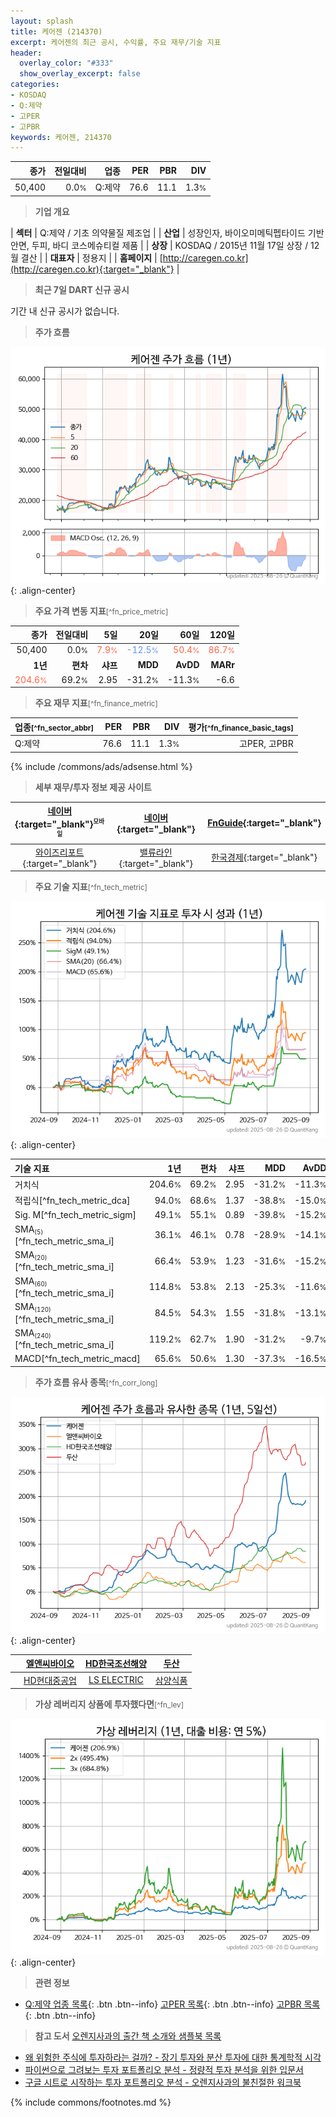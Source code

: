 ```yaml
---
layout: splash
title: 케어젠 (214370)
excerpt: 케어젠의 최근 공시, 수익률, 주요 재무/기술 지표
header:
  overlay_color: "#333"
  show_overlay_excerpt: false
categories:
- KOSDAQ
- Q:제약
- 고PER
- 고PBR
keywords: 케어젠, 214370
---
```


| **종가** | **전일대비** | **업종** | **PER** | **PBR** | **DIV** |
| -------: | -----------: | -------: | ------: | ------: | ------: |
| 50,400 | 0.0<small>%</small> | Q:제약 | 76.6 | 11.1 | 1.3<small>%</small> |

<!-- more -->


> **기업 개요**<a id="company"></a>

| <span style="white-space:nowrap;">**섹터**</span> | Q:제약 / 기초 의약물질 제조업 |
| <span style="white-space:nowrap;">**산업**</span> | 성장인자, 바이오미메틱펩타이드 기반 안면, 두피, 바디 코스메슈티컬 제품 |
| <span style="white-space:nowrap;">**상장**</span> | KOSDAQ / 2015년 11월 17일 상장 / 12월 결산 |
| <span style="white-space:nowrap;">**대표자**</span> | 정용지 |
| <span style="white-space:nowrap;">**홈페이지**</span> | [http://caregen.co.kr](http://caregen.co.kr){:target="_blank"} |


> **최근 7일 DART 신규 공시**<a id="dart"></a>

기간 내 신규 공시가 없습니다.


> **주가 흐름**<a id="price"></a>

![214370](/stock/images/214370.png){: .align-center}


> **주요 가격 변동 지표**<small>[^fn_price_metric]</small>

| **종가** | **전일대비** | **5일** | **20일** | **60일** | **120일** |
| -------: | -----------: | ------: | -------: | -------: | --------: |
| 50,400 | 0.0<small>%</small> | <span style="color: tomato">7.9<small>%</small></span> | <span style="color: cornflowerblue">-12.5<small>%</small></span> | <span style="color: tomato">50.4<small>%</small></span> | <span style="color: tomato">86.7<small>%</small></span> |
| **1년** | **편차** | **샤프** | **MDD** | **AvDD** | **MARr** |
| <span style="color: tomato">204.6<small>%</small></span> | 69.2<small>%</small> | 2.95 | -31.2<small>%</small> | -11.3<small>%</small> | -6.6 |


> **주요 재무 지표**<small>[^fn_finance_metric]</small>

| **업종**<small>[^fn_sector_abbr]</small> | **PER** | **PBR** | **DIV** | **평가**<small>[^fn_finance_basic_tags]</small> |
| :--------------------------------------- | ------: | ------: | ------: | ----------------------------------------------: |
| Q:제약 | 76.6 | 11.1 | 1.3<small>%</small> | 고PER, 고PBR |



{% include /commons/ads/adsense.html %}

> **세부 재무/투자 정보 제공 사이트**

| [네이버](https://m.stock.naver.com/domestic/stock/214370/finance/summary){:target="_blank"}<sup><small>모바일</small></sup> | [네이버](https://finance.naver.com/item/coinfo.naver?code=214370){:target="_blank"} | [FnGuide](https://comp.fnguide.com/SVO2/ASP/SVD_Invest.asp?gicode=A214370&MenuYn=Y){:target="_blank"} |
| :---: | :---: | :---: |
| [와이즈리포트](https://comp.wisereport.co.kr/company/c1040001.aspx?cmp_cd=214370){:target="_blank"} | [밸류라인](https://www.valueline.co.kr/finance/summary/214370){:target="_blank"} | [한국경제](https://markets.hankyung.com/stock/214370/financial-summary){:target="_blank"} |


> **주요 기술 지표**<small>[^fn_tech_metric]</small>


![214370](/stock/images/214370_tech.png){: .align-center}

| **기술 지표** | **1년** | **편차** | **샤프** | **MDD** | **AvDD** |
| :------------ | ------: | -----------: | -------: | ------: | -------: |
| 거치식 | 204.6<small>%</small> | 69.2<small>%</small> | 2.95 | -31.2<small>%</small> | -11.3<small>%</small> |
| 적립식[^fn_tech_metric_dca] | 94.0<small>%</small> | 68.6<small>%</small> | 1.37 | -38.8<small>%</small> | -15.0<small>%</small> |
| Sig. M[^fn_tech_metric_sigm] | 49.1<small>%</small> | 55.1<small>%</small> | 0.89 | -39.8<small>%</small> | -15.2<small>%</small> |
| SMA<small><sub>(5)</sub></small>[^fn_tech_metric_sma_i] | 36.1<small>%</small> | 46.1<small>%</small> | 0.78 | -28.9<small>%</small> | -14.1<small>%</small> |
| SMA<small><sub>(20)</sub></small>[^fn_tech_metric_sma_i] | 66.4<small>%</small> | 53.9<small>%</small> | 1.23 | -31.6<small>%</small> | -15.2<small>%</small> |
| SMA<small><sub>(60)</sub></small>[^fn_tech_metric_sma_i] | 114.8<small>%</small> | 53.8<small>%</small> | 2.13 | -25.3<small>%</small> | -11.6<small>%</small> |
| SMA<small><sub>(120)</sub></small>[^fn_tech_metric_sma_i] | 84.5<small>%</small> | 54.3<small>%</small> | 1.55 | -31.8<small>%</small> | -13.1<small>%</small> |
| SMA<small><sub>(240)</sub></small>[^fn_tech_metric_sma_i] | 119.2<small>%</small> | 62.7<small>%</small> | 1.90 | -31.2<small>%</small> | -9.7<small>%</small> |
| MACD[^fn_tech_metric_macd] | 65.6<small>%</small> | 50.6<small>%</small> | 1.30 | -37.3<small>%</small> | -16.5<small>%</small> |


> **주가 흐름 유사 종목**<a id="corr"></a><small>[^fn_corr_long]</small>

![214370](/stock/images/214370_corr.png){: .align-center}

|       | [엘앤씨바이오](/290650/) | [HD한국조선해양](/009540/) | [두산](/000150/) |
| :---: | :------------------------------------: | :------------------------------------: | :------------------------------------: |
|       | [HD현대중공업](/329180/) | [LS ELECTRIC](/010120/) | [삼양식품](/003230/) |


> **가상 레버리지 상품에 투자했다면**<a id="2x"></a><small>[^fn_lev]</small>

![214370](/stock/images/214370_2x.png){: .align-center}


> **관련 정보**

- [Q:제약 업종 목록](/stats/sector/kosdaq_업종_제약_종목/){: .btn .btn--info} [고PER 목록](/fn/fn_high_per/){: .btn .btn--info} [고PBR 목록](/fn/fn_high_pbr/){: .btn .btn--info}

> **참고 도서** [오렌지사과의 출간 책 소개와 샘플북 목록](https://kongdori.tistory.com/691)

- [왜 위험한 주식에 투자하라는 걸까? - 장기 투자와 분산 투자에 대한 통계학적 시각](https://kongdori.tistory.com/421)
- [파이썬으로 그려보는 투자 포트폴리오 분석  - 정량적 투자 분석을 위한 입문서](https://kongdori.tistory.com/643)
- [구글 시트로 시작하는 투자 포트폴리오 분석 - 오렌지사과의 불친절한 워크북](https://kongdori.tistory.com/449)


{% include commons/footnotes.md %}